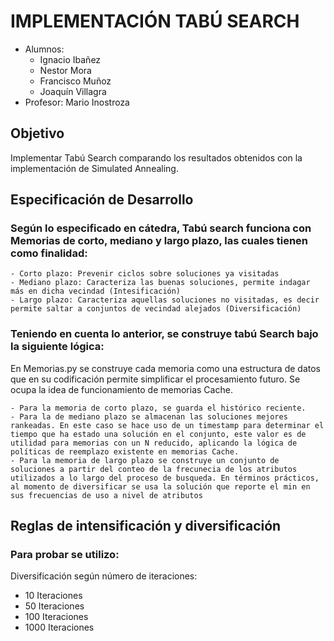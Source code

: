# IMPLEMENTACIÓN TABÚ SEARCH 

- Alumnos: 
	- Ignacio Ibañez
	- Nestor Mora 
	- Francisco Muñoz
	- Joaquín Villagra
- Profesor: Mario Inostroza

## Objetivo
Implementar Tabú Search comparando los resultados obtenidos con la implementación de Simulated Annealing.  


## Especificación de Desarrollo

### Según lo especificado en cátedra, Tabú search funciona con Memorias de corto, mediano y largo plazo, las cuales tienen como finalidad:

	- Corto plazo: Prevenir ciclos sobre soluciones ya visitadas
	- Mediano plazo: Caracteriza las buenas soluciones, permite indagar más en dicha vecindad (Intesificación)
	- Largo plazo: Caracteriza aquellas soluciones no visitadas, es decir permite saltar a conjuntos de vecindad alejados (Diversificación)

### Teniendo en cuenta lo anterior, se construye tabú Search bajo la siguiente lógica: 
En Memorias.py se construye cada memoria como una estructura de datos que en su codificación permite simplificar el procesamiento futuro. Se ocupa la idea de funcionamiento de memorias Cache.

	- Para la memoria de corto plazo, se guarda el histórico reciente.
	- Para la de mediano plazo se almacenan las soluciones mejores rankeadas. En este caso se hace uso de un timestamp para determinar el tiempo que ha estado una solución en el conjunto, este valor es de utilidad para memorias con un N reducido, aplicando la lógica de políticas de reemplazo existente en memorias Cache.
	- Para la memoria de largo plazo se construye un conjunto de soluciones a partir del conteo de la frecunecia de los atributos utilizados a lo largo del proceso de busqueda. En términos prácticos, al momento de diversificar se usa la solución que reporte el min en sus frecuencias de uso a nivel de atributos 


## Reglas de intensificación y diversificación

### Para probar se utilizo:

Diversificación según número de iteraciones:
- 10 Iteraciones
- 50 Iteraciones
- 100 Iteraciones
- 1000 Iteraciones

